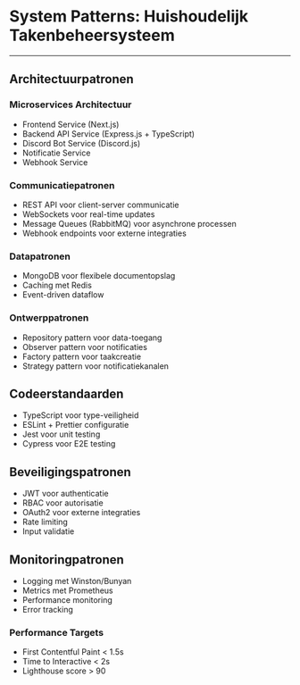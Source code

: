 # System Patterns: Huishoudelijk Takenbeheersysteem

---

## Architectuurpatronen

### Microservices Architectuur
- Frontend Service (Next.js)
- Backend API Service (Express.js + TypeScript)
- Discord Bot Service (Discord.js)
- Notificatie Service
- Webhook Service

### Communicatiepatronen
- REST API voor client-server communicatie
- WebSockets voor real-time updates
- Message Queues (RabbitMQ) voor asynchrone processen
- Webhook endpoints voor externe integraties

### Datapatronen
- MongoDB voor flexibele documentopslag
- Caching met Redis
- Event-driven dataflow

### Ontwerppatronen
- Repository pattern voor data-toegang
- Observer pattern voor notificaties
- Factory pattern voor taakcreatie
- Strategy pattern voor notificatiekanalen

## Codeerstandaarden
- TypeScript voor type-veiligheid
- ESLint + Prettier configuratie
- Jest voor unit testing
- Cypress voor E2E testing

## Beveiligingspatronen
- JWT voor authenticatie
- RBAC voor autorisatie
- OAuth2 voor externe integraties
- Rate limiting
- Input validatie

## Monitoringpatronen
- Logging met Winston/Bunyan
- Metrics met Prometheus
- Performance monitoring
- Error tracking

### Performance Targets
- First Contentful Paint < 1.5s
- Time to Interactive < 2s
- Lighthouse score > 90